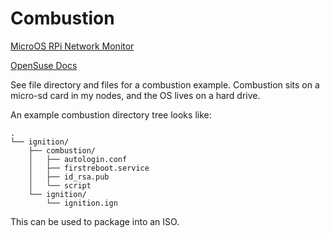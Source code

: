 # Combustion

[MicroOS RPi Network Monitor](https://rootco.de/2020-12-09-microos-pi-network-monitor/)

[OpenSuse Docs](https://en.opensuse.org/Portal:MicroOS/Combustion)

See file directory and files for a combustion example. Combustion sits on a micro-sd card in my nodes, and the OS lives on a hard drive.

An example combustion directory tree looks like:

```text
.
└── ignition/
    ├── combustion/
    │   ├── autologin.conf
    │   ├── firstreboot.service
    │   ├── id_rsa.pub
    │   └── script
    └── ignition/
        └── ignition.ign
```

This can be used to package into an ISO.

